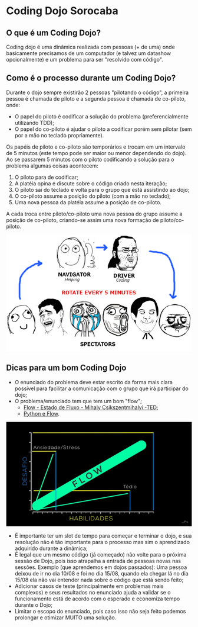 # Coding Dojo Sorocaba

## O que é um Coding Dojo?

Coding dojo é uma dinâmica realizada com pessoas (+ de uma) onde basicamente precisamos de um computador (e talvez um datashow opcionalmente) e um problema para ser "resolvido com código".

## Como é o processo durante um Coding Dojo?

Durante o dojo sempre existirão 2 pessoas "pilotando o código", a primeira pessoa é chamada de piloto e a segunda pessoa é chamada de co-piloto, onde:

- O papel do piloto é codificar a solução do problema (preferencialmente utilizando TDD);
- O papel do co-piloto é ajudar o piloto a codificar porém sem pilotar (sem por a mão no teclado propriamente).

Os papéis de piloto e co-piloto são temporários e trocam em um intervalo de 5 minutos (este tempo pode ser maior ou menor dependendo do dojo). Ao se passarem 5 minutos com o piloto codificando a solução para o problema algumas coisas acontecem:

1. O piloto para de codificar;
2. A platéia opina e discute sobre o código criado nesta iteração;
3. O piloto sai do teclado e volta para o grupo que está assistindo ao dojo;
4. O co-piloto assume a posição do piloto (com a mão no teclado);
5. Uma nova pessoa da platéia assume a posição de co-piloto.

A cada troca entre piloto/co-piloto uma nova pessoa do grupo assume a posição de co-piloto, criando-se assim uma nova formação de piloto/co-piloto.

![codingdojoflow](./images/codingdojoflow.png)

## Dicas para um bom Coding Dojo

- O enunciado do problema deve estar escrito da forma mais clara possível para facilitar a comunicação com o grupo que irá participar do dojo;
- O problema/enunciado tem que tem um bom "flow";
    - [Flow - Estado de Fluxo - Mihaly Csikszentmihalyi -TED](https://www.youtube.com/watch?v=BAljbVf-HXA);
    - [Python e Flow](https://github.com/dunossauro/slides/blob/master/Python%20e%20Flow.pdf).
   
![flow](./images/flow.png)

- É importante ter um slot de tempo para começar e terminar o dojo, e sua resolução não é tão importante para o processo mas sim o aprendizado adquirido durante a dinâmica;
- É legal que um mesmo código (já começado) não volte para o próxima sessão de Dojo, pois isso atrapalha a entrada de pessoas novas nas sessões. Exemplo (que aprendemos em dojos passados): Uma pessoa deixou de ir no dia 10/08 e foi no dia 15/08, quando ela chegar lá no dia 15/08 ela não vai entender nada sobre o código que está sendo feito;
- Adicionar casos de teste (principalmente em problemas mais complexos) e seus resultados no enunciado ajuda a validar se o funcionamento está de acordo com o esperado e economiza tempo durante o Dojo;
- Limitar o escopo do enunciado, pois caso isso não seja feito podemos prolongar e otimizar MUITO uma solução.
